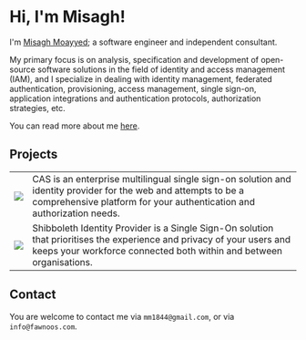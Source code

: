 # Hi, I'm Misagh!

I'm [Misagh Moayyed](https://fawnoos.com/misagh); a software engineer and independent consultant.

My primary focus is on analysis, specification and development of open-source software solutions in the field of identity and access management (IAM), and I specialize in dealing with identity management, federated authentication, provisioning, access management, single sign-on, application integrations and authentication protocols, authorization strategies, etc.

You can read more about me [here](https://fawnoos.com/misagh/).

## Projects

<table style="border: none">
	<tr>
		<td>
			<a href="https://github.com/apereo/cas">
			<img src="https://user-images.githubusercontent.com/1205228/162155356-79107867-7573-4a3a-a554-ea849677f6c4.png">
			</a>
		</td>
		<td>CAS is an enterprise multilingual single sign-on solution and identity provider for the web and attempts to be a comprehensive platform for your authentication and authorization needs.</td>
	</tr>
	<tr>
		<td>
			<a href="https://www.shibboleth.net">
			<img src="https://user-images.githubusercontent.com/1205228/162155901-f11df26f-43cd-479b-b1f7-2f5e05e54c78.png">
			</a>
		</td>
		<td>Shibboleth Identity Provider is a Single Sign-On solution that prioritises the experience and privacy of your users and keeps your workforce connected both within and between organisations.</td>
	</tr>		
</table>	









## Contact

You are welcome to contact me via `mm1844@gmail.com`, or via `info@fawnoos.com`.
